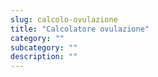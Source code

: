 ```yaml
---
slug: calcolo-ovulazione
title: "Calcolatore ovulazione"
category: ""
subcategory: ""
description: ""
---
```


